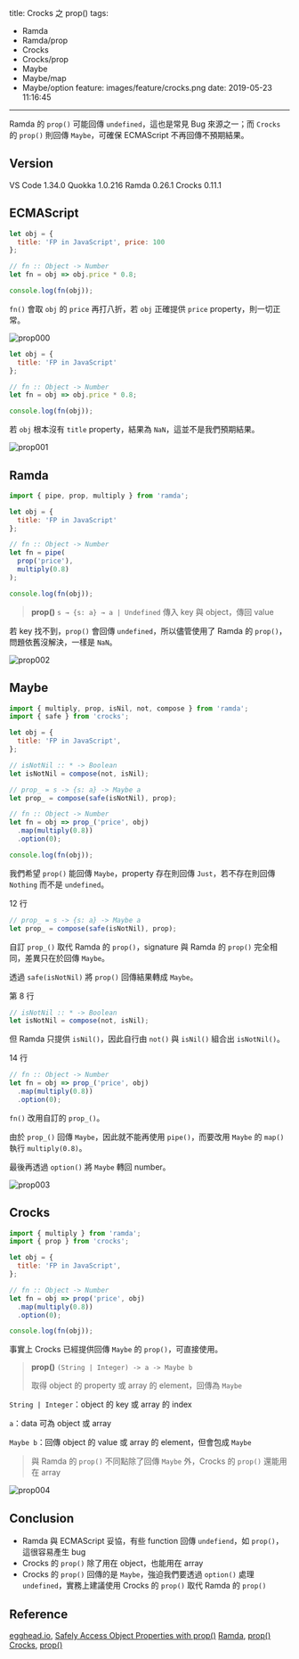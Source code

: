 title: Crocks 之 prop()
tags:
  - Ramda
  - Ramda/prop
  - Crocks
  - Crocks/prop
  - Maybe
  - Maybe/map
  - Maybe/option
feature: images/feature/crocks.png
date: 2019-05-23 11:16:45
---
Ramda 的 `prop()` 可能回傳 `undefined`，這也是常見 Bug 來源之一；而 `Crocks` 的 `prop()` 則回傳 `Maybe`，可確保 ECMAScript 不再回傳不預期結果。 

<!-- more -->

## Version

VS Code 1.34.0
Quokka 1.0.216
Ramda 0.26.1
Crocks 0.11.1

## ECMAScript

```javascript
let obj = {
  title: 'FP in JavaScript', price: 100
};

// fn :: Object -> Number
let fn = obj => obj.price * 0.8;

console.log(fn(obj));
```

`fn()` 會取 `obj` 的 `price` 再打八折，若 `obj` 正確提供 `price` property，則一切正常。

![prop000](/images/crocks/prop/prop000.png)

```javascript
let obj = {
  title: 'FP in JavaScript'
};

// fn :: Object -> Number
let fn = obj => obj.price * 0.8;

console.log(fn(obj));
```

若 `obj` 根本沒有 `title` property，結果為 `NaN`，這並不是我們預期結果。

![prop001](/images/crocks/prop/prop001.png)

## Ramda

```javascript
import { pipe, prop, multiply } from 'ramda';

let obj = {
  title: 'FP in JavaScript'
};

// fn :: Object -> Number
let fn = pipe(
  prop('price'), 
  multiply(0.8)
);

console.log(fn(obj));
```

> **prop()**
> `s → {s: a} → a | Undefined`
> 傳入 key 與 object，傳回 value

若 key 找不到，`prop()` 會回傳 `undefined`，所以儘管使用了 Ramda 的 `prop()`，問題依舊沒解決，一樣是 `NaN`。

![prop002](/images/crocks/prop/prop002.png)

## Maybe

```javascript
import { multiply, prop, isNil, not, compose } from 'ramda';
import { safe } from 'crocks';

let obj = {
  title: 'FP in JavaScript',
};

// isNotNil :: * -> Boolean
let isNotNil = compose(not, isNil);

// prop_ = s -> {s: a} -> Maybe a
let prop_ = compose(safe(isNotNil), prop);

// fn :: Object -> Number
let fn = obj => prop_('price', obj)
  .map(multiply(0.8))
  .option(0);

console.log(fn(obj));
```

我們希望 `prop()` 能回傳 `Maybe`，property 存在則回傳 `Just`，若不存在則回傳 `Nothing` 而不是 `undefined`。

12 行

```javascript
// prop_ = s -> {s: a} -> Maybe a
let prop_ = compose(safe(isNotNil), prop);
```

自訂 `prop_()` 取代 Ramda 的 `prop()`，signature 與 Ramda 的 `prop()` 完全相同，差異只在於回傳 `Maybe`。

透過 `safe(isNotNil)` 將 `prop()` 回傳結果轉成 `Maybe`。

第 8 行

```javascript
// isNotNil :: * -> Boolean
let isNotNil = compose(not, isNil);
```

但 Ramda 只提供 `isNil()`，因此自行由 `not()` 與 `isNil()` 組合出 `isNotNil()`。

14 行

```javascript
// fn :: Object -> Number
let fn = obj => prop_('price', obj)
  .map(multiply(0.8))
  .option(0);
```

`fn()` 改用自訂的 `prop_()`。

由於 `prop_()` 回傳 `Maybe`，因此就不能再使用 `pipe()`，而要改用 `Maybe` 的 `map()` 執行 `multiply(0.8)`。

最後再透過 `option()` 將 `Maybe` 轉回 number。

![prop003](/images/crocks/prop/prop003.png)

## Crocks

```javascript
import { multiply } from 'ramda';
import { prop } from 'crocks';

let obj = {
  title: 'FP in JavaScript',
};

// fn :: Object -> Number
let fn = obj => prop('price', obj)
  .map(multiply(0.8))
  .option(0);

console.log(fn(obj));
```

事實上 Crocks 已經提供回傳 `Maybe` 的 `prop()`，可直接使用。

> **prop()**
> `(String | Integer) -> a -> Maybe b`
>
> 取得 object 的 property 或 array 的 element，回傳為 `Maybe`

`String | Integer`：object 的 key 或 array 的 index

`a`：data 可為 object 或 array

`Maybe b`：回傳 object 的 value 或 array 的 element，但會包成 `Maybe`

> 與 Ramda 的 `prop()` 不同點除了回傳 `Maybe` 外，Crocks 的 `prop()`  還能用在 array

![prop004](/images/crocks/prop/prop004.png)

## Conclusion

* Ramda 與 ECMAScript 妥協，有些 function 回傳 `undefiend`，如 `prop()`，這很容易產生 bug
* Crocks 的 `prop()` 除了用在 object，也能用在 array
* Crocks 的 `prop()` 回傳的是 `Maybe`，強迫我們要透過 `option()` 處理 `undefined`，實務上建議使用 Crocks 的 `prop()` 取代 Ramda 的 `prop()`

## Reference

[egghead.io](https://egghead.io), [Safely Access Object Properties with prop()](https://egghead.io/lessons/javascript-safely-access-object-properties-with-prop)
[Ramda](https://ramdajs.com), [prop()](https://ramdajs.com/docs/#prop)
[Crocks](https://evilsoft.github.io/crocks/), [prop()](https://evilsoft.github.io/crocks/docs/crocks/Maybe.html#prop)